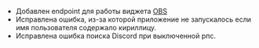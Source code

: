 - Добавлен endpoint для работы виджета [OBS](https://github.com/PulseSync-LLC/Yandex-Music-Widget-for-OBS)
- Исправлена ошибка, из-за которой приложение не запускалось если имя пользователя содержало кириллицу.
- Исправлена ошибка поиска Discord при выключенной рпс.